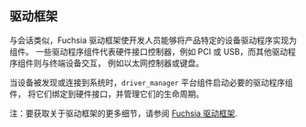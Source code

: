 <!-- ## Driver framework -->
## 驱动框架

<!-- Similar to session, the Fuchsia Driver Framework enables developers to
implement product-specific device drivers as components. Some driver components
represent hardware interface controllers, such as PCI or USB, while others
interact with end devices, such as an ethernet controller or keyboard. -->
与会话类似，Fuchsia 驱动框架使开发人员能够将产品特定的设备驱动程序实现为组件。
一些驱动程序组件代表硬件接口控制器，例如 PCI 或 USB，而其他驱动程序组件则与终端设备交互，
例如以太网控制器或键盘。

<!-- As devices are discovered or attached to the system, the `driver_manager`
platform component starts the necessary driver components, binds them to the
hardware interfaces, and manages their lifecycle. -->
当设备被发现或连接到系统时，`driver_manager` 平台组件启动必要的驱动程序组件，
将它们绑定到硬件接口，并管理它们的生命周期。

<!-- Note: For more details on the driver framework, see
[Fuchsia Driver Framework](/development/drivers/concepts/fdf.md). -->
注：要获取关于驱动框架的更多细节，请参阅 [Fuchsia 驱动框架](/development/drivers/concepts/fdf.md).
